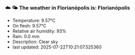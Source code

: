 ### ☁️ 🌤️  The weather in Florianópolis is: Florianópolis

- Temperature: 9.57°C
- On flesh: 9.57°C
- Relative air humidity: 93%
- Rain: 0.0 mm
- Description: Clear sky
- last updated: 2025-07-22T10:21:07.525360
